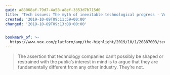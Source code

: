 ```yaml
---
guid: a88068af-79d7-4a58-a8ef-3353d7b715d0
title: 'Tech issues: The myth of inevitable technological progress - Vox'
created: '2019-10-09T09:11:59+00:00'
changed: '2019-10-09T09:13:08+00:00'


bookmark_of: >-
  https://www.vox.com/platform/amp/the-highlight/2019/10/1/20887003/tech-technology-evolution-natural-inevitable-ethics?__twitter_impression=true
---
```


> The assertion that technology companies can’t possibly be shaped or restrained with the public’s interest in mind is to argue that they are fundamentally different from any other industry. They’re not.
